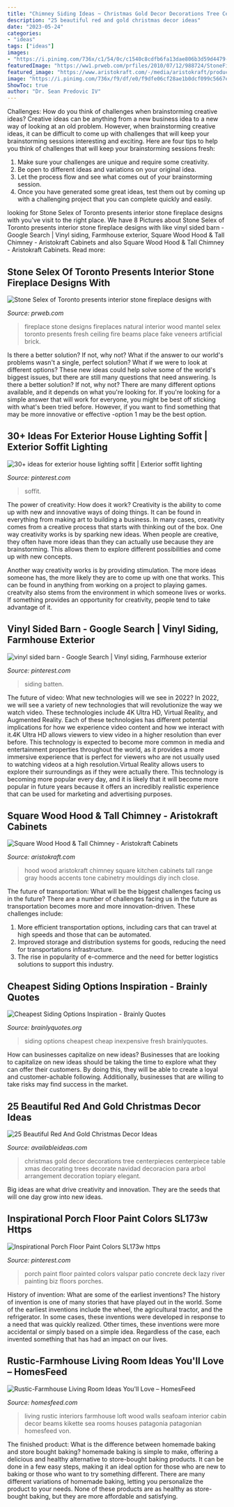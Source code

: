 ```yaml
---
title: "Chimney Siding Ideas ~ Christmas Gold Decor Decorations Tree Centerpieces Centerpiece Table Xmas Decorating Trees Decorate Navidad Decoracion Para Arbol Arrangement Decoration Topiary Elegant"
description: "25 beautiful red and gold christmas decor ideas"
date: "2023-05-24"
categories:
- "ideas"
tags: ["ideas"]
images:
- "https://i.pinimg.com/736x/c1/54/0c/c1540c8cdfb6fa13dae806b3d59d4479--vertical-vinyl-siding-board-and-batten-siding.jpg"
featuredImage: "https://ww1.prweb.com/prfiles/2010/07/12/988724/StoneFireplace2.JPG"
featured_image: "https://www.aristokraft.com/-/media/aristokraft/products/mouldings_accents/square_wood_hood_tall_chimney.jpg"
image: "https://i.pinimg.com/736x/f9/df/e0/f9dfe06cf28ae1b0dcf099c5667ea263.jpg"
ShowToc: true
author: "Dr. Sean Predovic IV"
---
```



Challenges: How do you think of challenges when brainstorming creative ideas?
Creative ideas can be anything from a new business idea to a new way of looking at an old problem. However, when brainstorming creative ideas, it can be difficult to come up with challenges that will keep your brainstorming sessions interesting and exciting. Here are four tips to help you think of challenges that will keep your brainstorming sessions fresh: 
1) Make sure your challenges are unique and require some creativity.
2) Be open to different ideas and variations on your original idea.
3) Let the process flow and see what comes out of your brainstorming session.
4) Once you have generated some great ideas, test them out by coming up with a challenging project that you can complete quickly and easily.

	

		
looking for Stone Selex of Toronto presents interior stone fireplace designs with you've visit to the right place. We have 8 Pictures about Stone Selex of Toronto presents interior stone fireplace designs with like vinyl sided barn - Google Search | Vinyl siding, Farmhouse exterior, Square Wood Hood &amp; Tall Chimney - Aristokraft Cabinets and also Square Wood Hood &amp; Tall Chimney - Aristokraft Cabinets. Read more:
		
    
## Stone Selex Of Toronto Presents Interior Stone Fireplace Designs With

<img loading=lazy src="https://ww1.prweb.com/prfiles/2010/07/12/988724/StoneFireplace2.JPG" onerror="this.onerror=null;this.src='https://tse1.mm.bing.net/th?id=OIP.qXtUi4IcjDtrBnHxAWRdKgHaJ4&amp;pid=15.1';" alt="Stone Selex of Toronto presents interior stone fireplace designs with">

_Source: prweb.com_

>fireplace stone designs fireplaces natural interior wood mantel selex toronto presents fresh ceiling fire beams place fake veneers artificial brick. 

	

Is there a better solution? If not, why not?
What if the answer to our world's problems wasn't a single, perfect solution? What if we were to look at different options? These new ideas could help solve some of the world's biggest issues, but there are still many questions that need answering. Is there a better solution? If not, why not? There are many different options available, and it depends on what you're looking for. If you're looking for a simple answer that will work for everyone, you might be best off sticking with what's been tried before. However, if you want to find something that may be more innovative or effective -option 1 may be the best option.

    
## 30+ Ideas For Exterior House Lighting Soffit | Exterior Soffit Lighting

<img loading=lazy src="https://i.pinimg.com/736x/f9/df/e0/f9dfe06cf28ae1b0dcf099c5667ea263.jpg" onerror="this.onerror=null;this.src='https://tse1.mm.bing.net/th?id=OIP.HE3qJ3Plw-8sfhk2xQpjVwAAAA&amp;pid=15.1';" alt="30+ ideas for exterior house lighting soffit | Exterior soffit lighting">

_Source: pinterest.com_

>soffit. 

	

The power of creativity: How does it work?
Creativity is the ability to come up with new and innovative ways of doing things. It can be found in everything from making art to building a business. In many cases, creativity comes from a creative process that starts with thinking out of the box.
One way creativity works is by sparking new ideas. When people are creative, they often have more ideas than they can actually use because they are brainstorming. This allows them to explore different possibilities and come up with new concepts.

Another way creativity works is by providing stimulation. The more ideas someone has, the more likely they are to come up with one that works. This can be found in anything from working on a project to playing games. creatvity also stems from the environment in which someone lives or works. If something provides an opportunity for creativity, people tend to take advantage of it.

    
## Vinyl Sided Barn - Google Search | Vinyl Siding, Farmhouse Exterior

<img loading=lazy src="https://i.pinimg.com/736x/c1/54/0c/c1540c8cdfb6fa13dae806b3d59d4479--vertical-vinyl-siding-board-and-batten-siding.jpg" onerror="this.onerror=null;this.src='https://tse2.mm.bing.net/th?id=OIP.izOHjULd17z1EA6hnTGH8wHaFj&amp;pid=15.1';" alt="vinyl sided barn - Google Search | Vinyl siding, Farmhouse exterior">

_Source: pinterest.com_

>siding batten. 

	

The future of video: What new technologies will we see in 2022?
In 2022, we will see a variety of new technologies that will revolutionize the way we watch video. These technologies include 4K Ultra HD, Virtual Reality, and Augmented Reality. Each of these technologies has different potential implications for how we experience video content and how we interact with it.4K Ultra HD allows viewers to view video in a higher resolution than ever before. This technology is expected to become more common in media and entertainment properties throughout the world, as it provides a more immersive experience that is perfect for viewers who are not usually used to watching videos at a high resolution.Virtual Reality allows users to explore their surroundings as if they were actually there. This technology is becoming more popular every day, and it is likely that it will become more popular in future years because it offers an incredibly realistic experience that can be used for marketing and advertising purposes.

    
## Square Wood Hood &amp; Tall Chimney - Aristokraft Cabinets

<img loading=lazy src="https://www.aristokraft.com/-/media/aristokraft/products/mouldings_accents/square_wood_hood_tall_chimney.jpg" onerror="this.onerror=null;this.src='https://tse4.mm.bing.net/th?id=OIP.eLUhStxxVsh0mhmj_apzaQHaLH&amp;pid=15.1';" alt="Square Wood Hood &amp; Tall Chimney - Aristokraft Cabinets">

_Source: aristokraft.com_

>hood wood aristokraft chimney square kitchen cabinets tall range gray hoods accents tone cabinetry mouldings diy inch close. 

	

The future of transportation: What will be the biggest challenges facing us in the future?
There are a number of challenges facing us in the future as transportation becomes more and more innovation-driven. These challenges include: 
1) More efficient transportation options, including cars that can travel at high speeds and those that can be automated.
2) Improved storage and distribution systems for goods, reducing the need for transportations infrastructure. 
3) The rise in popularity of e-commerce and the need for better logistics solutions to support this industry.

    
## Cheapest Siding Options Inspiration - Brainly Quotes

<img loading=lazy src="https://cdn.brainlyquotes.org/wp-content/uploads/cool-inexpensive-siding-architecture-plans_44428.jpg" onerror="this.onerror=null;this.src='https://tse1.mm.bing.net/th?id=OIP.S-yWJ09lqf_HTGJR2i-ncwHaFi&amp;pid=15.1';" alt="Cheapest Siding Options Inspiration - Brainly Quotes">

_Source: brainlyquotes.org_

>siding options cheapest cheap inexpensive fresh brainlyquotes. 

	

How can businesses capitalize on new ideas?
Businesses that are looking to capitalize on new ideas should be taking the time to explore what they can offer their customers. By doing this, they will be able to create a loyal and customer-achable following. Additionally, businesses that are willing to take risks may find success in the market.

    
## 25 Beautiful Red And Gold Christmas Decor Ideas

<img loading=lazy src="http://availableideas.com/wp-content/uploads/2015/09/beautiful-red-and-gold-christmas-decorations-10.jpg" onerror="this.onerror=null;this.src='https://tse1.mm.bing.net/th?id=OIP.cfluOT1pHvMrGjjHSNTL8AHaLG&amp;pid=15.1';" alt="25 Beautiful Red And Gold Christmas Decor Ideas">

_Source: availableideas.com_

>christmas gold decor decorations tree centerpieces centerpiece table xmas decorating trees decorate navidad decoracion para arbol arrangement decoration topiary elegant. 

	

Big ideas are what drive creativity and innovation. They are the seeds that will one day grow into new ideas.

    
## Inspirational Porch Floor Paint Colors SL173w Https

<img loading=lazy src="https://i.pinimg.com/736x/e6/e8/6a/e6e86a4e619a3d0c8d8736eaee4650ae.jpg" onerror="this.onerror=null;this.src='https://tse2.mm.bing.net/th?id=OIP.En8UGU1jEz90QxShkaCPgwHaKb&amp;pid=15.1';" alt="Inspirational Porch Floor Paint Colors SL173w https">

_Source: pinterest.com_

>porch paint floor painted colors valspar patio concrete deck lazy river painting biz floors porches. 

	

History of invention: What are some of the earliest inventions?
The history of invention is one of many stories that have played out in the world. Some of the earliest inventions include the wheel, the agricultural tractor, and the refrigerator. In some cases, these inventions were developed in response to a need that was quickly realized. Other times, these inventions were more accidental or simply based on a simple idea. Regardless of the case, each invented something that has had an impact on our lives.

    
## Rustic-Farmhouse Living Room Ideas You&#039;ll Love – HomesFeed

<img loading=lazy src="http://homesfeed.com/wp-content/uploads/2018/07/grand-rustic-farmhouse-living-room-blue-wood-siding-walls-hardwood-beams-and-structure-supports-wood-floors-white-sofa-black-coffee-table.jpg" onerror="this.onerror=null;this.src='https://tse1.mm.bing.net/th?id=OIP.MYQkQ9MrWcZreP_z0fGK8QAAAA&amp;pid=15.1';" alt="Rustic-Farmhouse Living Room Ideas You&#039;ll Love – HomesFeed">

_Source: homesfeed.com_

>living rustic interiors farmhouse loft wood walls seafoam interior cabin decor beams kikette sea rooms houses patagonia patagonian homesfeed von. 

	

The finished product: What is the difference between homemade baking and store bought baking?
homemade baking is simple to make, offering a delicious and healthy alternative to store-bought baking products. It can be done in a few easy steps, making it an ideal option for those who are new to baking or those who want to try something different. There are many different variations of homemade baking, letting you personalize the product to your needs. None of these products are as healthy as store-bought baking, but they are more affordable and satisfying.


